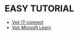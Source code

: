 # EASY TUTORIAL

- [Voir IT-connect](https://www.it-connect.fr/vpn-ipsec-site-a-site-entre-azure-et-pfsense/)
- [Voir Microsft Learn](https://learn.microsoft.com/en-us/azure/vpn-gateway/tutorial-site-to-site-portal)
